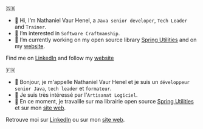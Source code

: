 🇬🇧
- 👋 Hi, I’m Nathaniel Vaur Henel, a `Java senior developer`, `Tech Leader` and `Trainer`.
- 👀 I’m interested in `Software Craftmanship`.
- 🌱 I’m currently working on my open source library [Spring Utilities](https://github.com/Nathaniel-Vaur-Henel/spring-utilities) and on my [website](https://nathaniel-vaur-henel.github.io/).

Find me on [LinkedIn](https://www.linkedin.com/in/nathaniel-vaur-henel/) and follow my [website](https://nathaniel-vaur-henel.github.io/)

🇫🇷
- 👋 Bonjour, je m'appelle Nathaniel Vaur Henel et je suis un `développeur senior Java`, `tech leader` et `formateur`.
- 👀 Je suis très intéressé par l'`Artisanat Logiciel`.
- 🌱 En ce moment, je travaille sur ma librairie open source [Spring Utilities](https://github.com/Nathaniel-Vaur-Henel/spring-utilities) et sur mon [site web](https://nathaniel-vaur-henel.github.io/).

Retrouve moi sur [LinkedIn](https://www.linkedin.com/in/nathaniel-vaur-henel/) ou sur mon [site web](https://nathaniel-vaur-henel.github.io/).
